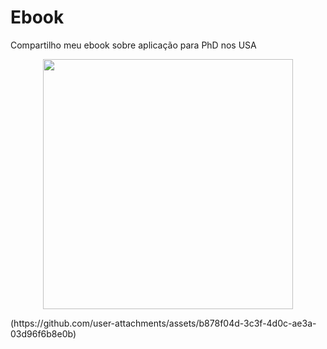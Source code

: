 # Ebook
Compartilho meu ebook sobre aplicação para PhD nos USA
<p align="center">
<img 
    src="(https://github.com/user-attachments/assets/b878f04d-3c3f-4d0c-ae3a-03d96f6b8e0b)"
    width="400"  
/>
</p>
(https://github.com/user-attachments/assets/b878f04d-3c3f-4d0c-ae3a-03d96f6b8e0b)
